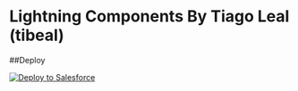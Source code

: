 # Lightning Components By Tiago Leal (tibeal)

##Deploy
<br>

<a href="https://githubsfdeploy.herokuapp.com?owner=tibeal&repo=tibealLCs">
  <img alt="Deploy to Salesforce"
       src="https://raw.githubusercontent.com/afawcett/githubsfdeploy/master/deploy.png">
</a>
